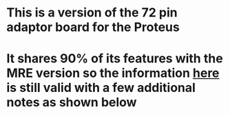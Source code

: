 # This is a version of the 72 pin adaptor board for the Proteus 
# It shares 90% of its features with the MRE version so the information [here](MREAdapter72.md) is still valid with a few additional notes as shown below

